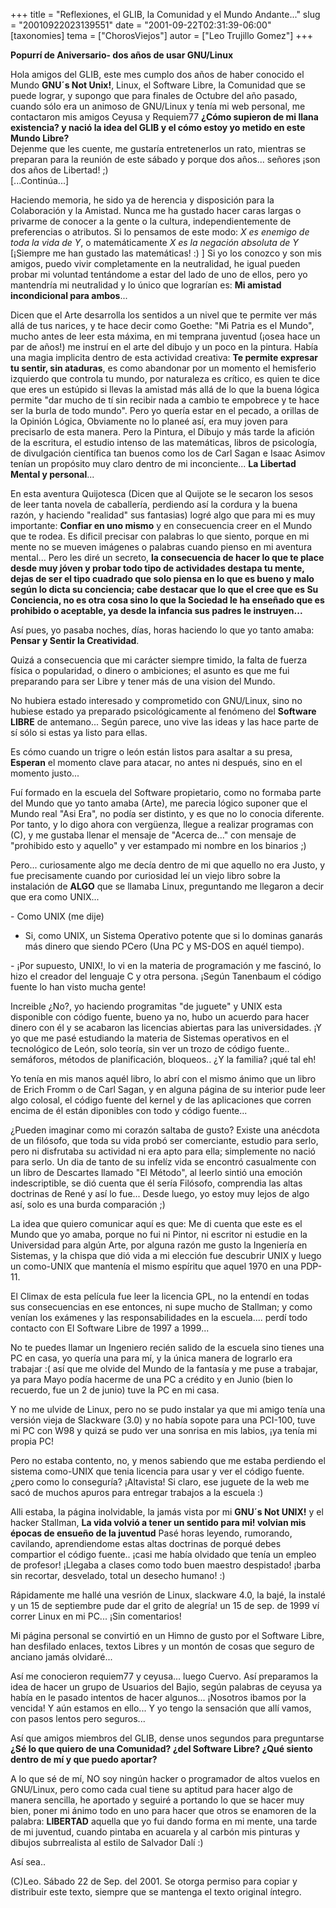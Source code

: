 +++
title = "Reflexiones, el GLIB, la Comunidad y el Mundo Andante..."
slug = "20010922023139551"
date = "2001-09-22T02:31:39-06:00"
[taxonomies]
tema = ["ChorosViejos"]
autor = ["Leo Trujillo Gomez"]
+++

**Popurrí de Aniversario- dos años de usar GNU/Linux**

Hola amigos del GLIB, este mes cumplo dos años de haber conocido el
Mundo **GNU´s Not Unix!**, Linux, el Software Libre, la Comunidad que se
puede lograr, y supongo que para finales de Octubre del año pasado,
cuando sólo era un animoso de GNU/Linux y tenía mi web personal, me
contactaron mis amigos Ceyusa y Requiem77 **¿Cómo supieron de mi llana
existencia? y nació la idea del GLIB y el cómo estoy yo metido en este
Mundo Libre?**  
Dejenme que les cuente, me gustaría entretenerlos un rato, mientras se
preparan para la reunión de este sábado y porque dos años... señores
¡son dos años de Libertad! ;)  
\[...Continúa...\]

<!-- more -->
Haciendo memoria, he sido ya de herencia y disposición para la
Colaboración y la Amistad. Nunca me ha gustado hacer caras largas o
privarme de conocer a la gente o la cultura, independientemente de
preferencias o atributos. Si lo pensamos de este modo: *X es enemigo de
toda la vida de Y*, o matemáticamente *X es la negación absoluta de Y*
\[¡Siempre me han gustado las matemáticas! :) \] Si yo los conozco y son
mis amigos, puedo vivir completamente en la neutralidad, he igual pueden
probar mi voluntad tentándome a estar del lado de uno de ellos, pero yo
mantendría mi neutralidad y lo único que lograrían es: **Mi amistad
incondicional para ambos**...

Dicen que el Arte desarrolla los sentidos a un nivel que te permite ver
más allá de tus narices, y te hace decir como Goethe: "Mi Patria es el
Mundo", mucho antes de leer esta máxima, en mi temprana juventud (¡osea
hace un par de años!) me instruí en el arte del dibujo y un poco en la
pintura. Había una magia implicita dentro de esta actividad creativa:
**Te permite expresar tu sentir, sin ataduras**, es como abandonar por
un momento el hemisferio izquierdo que controla tu mundo, por naturaleza
es crítico, es quien te dice que eres un estúpido si llevas la amistad
más allá de lo que la buena lógica permite "dar mucho de tí sin recibir
nada a cambio te empobrece y te hace ser la burla de todo mundo". Pero
yo quería estar en el pecado, a orillas de la Opinión Lógica, Obviamente
no lo planeé así, era muy joven para precisarlo de esta manera. Pero la
Pintura, el Dibujo y más tarde la afición de la escritura, el estudio
intenso de las matemáticas, libros de psicología, de divulgación
científica tan buenos como los de Carl Sagan e Isaac Asimov tenían un
propósito muy claro dentro de mi inconciente... **La Libertad Mental y
personal**...

En esta aventura Quijotesca (Dicen que al Quijote se le secaron los
sesos de leer tanta novela de caballería, perdiendo así la cordura y la
buena razón, y haciendo "realidad" sus fantasias) logré algo que para mi
es muy importante: **Confiar en uno mismo** y en consecuencia creer en
el Mundo que te rodea. Es dificil precisar con palabras lo que siento,
porque en mi mente no se mueven imágenes o palabras cuando pienso en mi
aventura mental... Pero les diré un secreto, **la consecuencia de hacer
lo que te place desde muy jóven y probar todo tipo de actividades
destapa tu mente, dejas de ser el tipo cuadrado que solo piensa en lo
que es bueno y malo según lo dicta su conciencia; cabe destacar que lo
que el cree que es Su Conciencia, no es otra cosa sino lo que la
Sociedad le ha enseñado que es prohibido o aceptable, ya desde la
infancia sus padres le instruyen...**

Así pues, yo pasaba noches, días, horas haciendo lo que yo tanto amaba:
**Pensar y Sentir la Creatividad**.

Quizá a consecuencia que mi carácter siempre timido, la falta de fuerza
física o popularidad, o dinero o ambiciones; el asunto es que me fui
preparando para ser Libre y tener más de una vision del Mundo.

No hubiera estado interesado y comprometido con GNU/Linux, sino no
hubiese estado ya preparado psicológicamente al fenómeno del **Software
LIBRE** de antemano... Según parece, uno vive las ideas y las hace parte
de sí sólo si estas ya listo para ellas.

Es cómo cuando un trigre o león están listos para asaltar a su presa,
**Esperan** el momento clave para atacar, no antes ni después, sino en
el momento justo...

Fuí formado en la escuela del Software propietario, como no formaba
parte del Mundo que yo tanto amaba (Arte), me parecia lógico suponer que
el Mundo real "Asi Era", no podía ser distinto, y es que no lo conocia
diferente. Por tanto, y lo digo ahora con vergüenza, llegue a realizar
programas con (C), y me gustaba llenar el mensaje de "Acerca de..." con
mensaje de "prohibido esto y aquello" y ver estampado mi nombre en los
binarios ;)

Pero... curiosamente algo me decía dentro de mi que aquello no era
Justo, y fue precisamente cuando por curiosidad leí un viejo libro sobre
la instalación de **ALGO** que se llamaba Linux, preguntando me llegaron
a decir que era como UNIX...

\- Como UNIX (me dije)  
- Si, como UNIX, un Sistema Operativo potente que si lo dominas ganarás
más dinero que siendo PCero (Una PC y MS-DOS en aquél tiempo).

\- ¡Por supuesto, UNIX!, lo vi en la materia de programación y me
fascinó, lo hizo el creador del lenguaje C y otra persona. ¡Según
Tanenbaum el código fuente lo han visto mucha gente!

Increible ¿No?, yo haciendo programitas "de juguete" y UNIX esta
disponible con código fuente, bueno ya no, hubo un acuerdo para hacer
dinero con él y se acabaron las licencias abiertas para las
universidades. ¡Y yo que me pasé estudiando la materia de Sistemas
operativos en el tecnológico de León, solo teoría, sin ver un trozo de
código fuente.. semáforos, métodos de planificación, bloqueos.. ¿Y la
familia? ¡qué tal eh!

Yo tenía en mis manos aquél libro, lo abrí con el mismo ánimo que un
libro de Erich Fromm o de Carl Sagan, y en alguna página de su interior
pude leer algo colosal, el código fuente del kernel y de las
aplicaciones que corren encima de él están diponibles con todo y código
fuente...

¿Pueden imaginar como mi corazón saltaba de gusto? Existe una anécdota
de un filósofo, que toda su vida probó ser comerciante, estudio para
serlo, pero ni disfrutaba su actividad ni era apto para ella;
simplemente no nació para serlo. Un dia de tanto de su infelíz vida se
encontró casualmente con un libro de Descartes llamado "El Método", al
leerlo sintió una emoción indescriptible, se dió cuenta que él sería
Filósofo, comprendia las altas doctrinas de René y así lo fue... Desde
luego, yo estoy muy lejos de algo así, solo es una burda comparación ;)

La idea que quiero comunicar aquí es que: Me di cuenta que este es el
Mundo que yo amaba, porque no fui ni Pintor, ni escritor ni estudie en
la Universidad para algún Arte, por alguna razón me gusto la Ingeniería
en Sistemas, y la chispa que dió vida a mi elección fue descubrir UNIX y
luego un como-UNIX que mantenía el mismo espíritu que aquel 1970 en una
PDP-11.

El Climax de esta película fue leer la licencia GPL, no la entendí en
todas sus consecuencias en ese entonces, ni supe mucho de Stallman; y
como venían los exámenes y las responsabilidades en la escuela.... perdí
todo contacto con El Software Libre de 1997 a 1999...

No te puedes llamar un Ingeniero recién salido de la escuela sino tienes
una PC en casa, yo quería una para mí, y la única manera de lograrlo era
trabajar :( así que me olvide del Mundo de la fantasía y me puse a
trabajar, ya para Mayo podía hacerme de una PC a crédito y en Junio
(bien lo recuerdo, fue un 2 de junio) tuve la PC en mi casa.

Y no me ulvide de Linux, pero no se pudo instalar ya que mi amigo tenía
una versión vieja de Slackware (3.0) y no había sopote para una PCI-100,
tuve mi PC con W98 y quizá se pudo ver una sonrisa en mis labios, ¡ya
tenía mi propia PC!

Pero no estaba contento, no, y menos sabiendo que me estaba perdiendo el
sistema como-UNIX que tenia licencia para usar y ver el código fuente.
¿pero como lo conseguría? ¡Altavista! Si claro, ese juguete de la web me
sacó de muchos apuros para entregar trabajos a la escuela :)

Alli estaba, la página inolvidable, la jamás vista por mi **GNU´s Not
UNIX!** y el hacker Stallman, **La vida volvió a tener un sentido para
mi! volvian mis épocas de ensueño de la juventud** Pasé horas leyendo,
rumorando, cavilando, aprendiendome estas altas doctrinas de porqué
debes compartior el código fuente.. ¡casi me había olvidado que tenía un
empleo de profesor! ¡Llegaba a clases como todo buen maestro despistado!
¡barba sin recortar, desvelado, total un desecho humano! :)

Rápidamente me hallé una vesrión de Linux, slackware 4.0, la bajé, la
instalé y un 15 de septiembre pude dar el grito de alegría! un 15 de
sep. de 1999 ví correr Linux en mi PC... ¡Sin comentarios!

Mi página personal se convirtió en un Himno de gusto por el Software
Libre, han desfilado enlaces, textos Libres y un montón de cosas que
seguro de anciano jamás olvidaré...

Así me conocieron requiem77 y ceyusa... luego Cuervo. Así preparamos la
idea de hacer un grupo de Usuarios del Bajio, según palabras de ceyusa
ya había en le pasado intentos de hacer algunos... ¡Nosotros ibamos por
la vencida! Y aún estamos en ello... Y yo tengo la sensación que allí
vamos, con pasos lentos pero seguros...

Así que amigos miembros del GLIB, dense unos segundos para preguntarse
**¿Sé lo que quiero de una Comunidad? ¿del Software Libre? ¿Qué siento
dentro de mí y que puedo aportar?**

A lo que sé de mí, NO soy ningún hacker o programador de altos vuelos en
GNU/Linux, pero como cada cual tiene su aptitud para hacer algo de
manera sencilla, he aportado y seguiré a portando lo que se hacer muy
bien, poner mi ánimo todo en uno para hacer que otros se enamoren de la
palabra: **LIBERTAD** aquella que yo fui dando forma en mi mente, una
tarde de mi juventud, cuando pintaba en acuarela y al carbón mis
pinturas y dibujos subrrealista al estilo de Salvador Dalí :)

Así sea..

(C)Leo. Sábado 22 de Sep. del 2001. Se otorga permiso para copiar y
distribuir este texto, siempre que se mantenga el texto original
íntegro.

